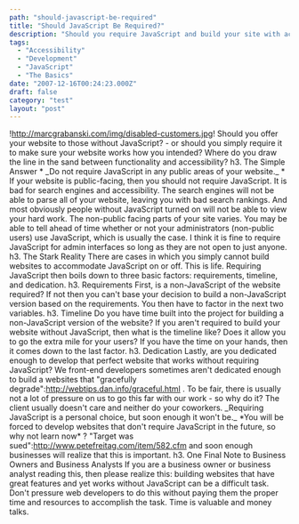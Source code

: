 ```yaml
---
path: "should-javascript-be-required"
title: "Should JavaScript Be Required?"
description: "Should you require JavaScript and build your site with accessibility in mind?"
tags: 
  - "Accessibility"
  - "Development"
  - "JavaScript"
  - "The Basics"
date: "2007-12-16T00:24:23.000Z"
draft: false
category: "test"
layout: "post"
---
```


!http://marcgrabanski.com/img/disabled-customers.jpg! Should you offer your website to those without JavaScript? - or should you simply require it to make sure your website works how you intended? Where do you draw the line in the sand between functionality and accessibility? h3. The Simple Answer * \_Do not require JavaScript in any public areas of your website.\_ * If your website is public-facing, then you should not require JavaScript. It is bad for search engines and accessibility. The search engines will not be able to parse all of your website, leaving you with bad search rankings. And most obviously people without JavaScript turned on will not be able to view your hard work. The non-public facing parts of your site varies. You may be able to tell ahead of time whether or not your administrators (non-public users) use JavaScript, which is usually the case. I think it is fine to require JavaScript for admin interfaces so long as they are not open to just anyone. h3. The Stark Reality There are cases in which you simply cannot build websites to accommodate JavaScript on or off. This is life. Requiring JavaScript then boils down to three basic factors: requirements, timeline, and dedication. h3. Requirements First, is a non-JavaScript of the website required? If not then you can't base your decision to build a non-JavaScript version based on the requirements. You then have to factor in the next two variables. h3. Timeline Do you have time built into the project for building a non-JavaScript version of the website? If you aren't required to build your website without JavaScript, then what is the timeline like? Does it allow you to go the extra mile for your users? If you have the time on your hands, then it comes down to the last factor. h3. Dedication Lastly, are you dedicated enough to develop that perfect website that works without requiring JavaScript? We front-end developers sometimes aren't dedicated enough to build a websites that "gracefully degrade":http://webtips.dan.info/graceful.html . To be fair, there is usually not a lot of pressure on us to go this far with our work - so why do it? The client usually doesn't care and neither do your coworkers. \_Requiring JavaScript is a personal choice, but soon enough it won't be.\_ \*You will be forced to develop websites that don't require JavaScript in the future, so why not learn now\* ? "Target was sued":http://www.petefreitag.com/item/582.cfm and soon enough businesses will realize that this is important. h3. One Final Note to Business Owners and Business Analysts If you are a business owner or business analyst reading this, then please realize this: building websites that have great features and yet works without JavaScript can be a difficult task. Don't pressure web developers to do this without paying them the proper time and resources to accomplish the task. Time is valuable and money talks.